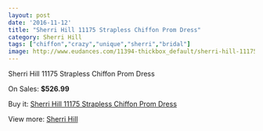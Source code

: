 ```yaml
---
layout: post
date: '2016-11-12'
title: "Sherri Hill 11175 Strapless Chiffon Prom Dress"
category: Sherri Hill
tags: ["chiffon","crazy","unique","sherri","bridal"]
image: http://www.eudances.com/11394-thickbox_default/sherri-hill-11175-strapless-chiffon-prom-dress.jpg
---
```

Sherri Hill 11175 Strapless Chiffon Prom Dress

On Sales: **$526.99**
<a href="https://www.eudances.com/en/sherri-hill/3623-sherri-hill-11175-strapless-chiffon-prom-dress.html"><amp-img layout="responsive" width="600" height="600" src="//www.eudances.com/11394-thickbox_default/sherri-hill-11175-strapless-chiffon-prom-dress.jpg" alt="Sherri Hill 11175 Strapless Chiffon Prom Dress 0" /></a>
<a href="https://www.eudances.com/en/sherri-hill/3623-sherri-hill-11175-strapless-chiffon-prom-dress.html"><amp-img layout="responsive" width="600" height="600" src="//www.eudances.com/11395-thickbox_default/sherri-hill-11175-strapless-chiffon-prom-dress.jpg" alt="Sherri Hill 11175 Strapless Chiffon Prom Dress 1" /></a>
<a href="https://www.eudances.com/en/sherri-hill/3623-sherri-hill-11175-strapless-chiffon-prom-dress.html"><amp-img layout="responsive" width="600" height="600" src="//www.eudances.com/11396-thickbox_default/sherri-hill-11175-strapless-chiffon-prom-dress.jpg" alt="Sherri Hill 11175 Strapless Chiffon Prom Dress 2" /></a>

Buy it: [Sherri Hill 11175 Strapless Chiffon Prom Dress](https://www.eudances.com/en/sherri-hill/3623-sherri-hill-11175-strapless-chiffon-prom-dress.html "Sherri Hill 11175 Strapless Chiffon Prom Dress")

View more: [Sherri Hill](https://www.eudances.com/en/80-Sherri-Hill "Sherri Hill")